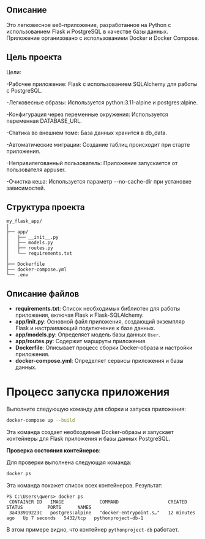 ## Описание

Это легковесное веб-приложение, разработанное на Python с использованием Flask и PostgreSQL в качестве базы данных. Приложение организовано с использованием Docker и Docker Compose.
## Цель проекта

Цели:

-Рабочее приложение: Flask с использованием SQLAlchemy для работы с PostgreSQL.

-Легковесные образы: Используется python:3.11-alpine и postgres:alpine.

-Конфигурация через переменные окружения: Используется переменная DATABASE_URL.

-Статика во внешнем томе: База данных хранится в db_data.

-Автоматические миграции: Создание таблиц происходит при старте приложения.

-Непривилегованный пользователь: Приложение запускается от пользователя appuser.

-Очистка кеша: Используется параметр --no-cache-dir при установке зависимостей.


## Структура проекта

```
my_flask_app/
│
├── app/
│   ├── __init__.py
│   ├── models.py
│   ├── routes.py
│   └── requirements.txt
│
├── Dockerfile
├── docker-compose.yml
└── .env
```

## Описание файлов

- **requirements.txt**: Список необходимых библиотек для работы приложения, включая Flask и Flask-SQLAlchemy.
- **app/__init__.py**: Основной файл приложения, создающий экземпляр Flask и настраивающий подключение к базе данных.
- **app/models.py**: Определяет модель базы данных `User`.
- **app/routes.py**: Содержит маршруты приложения.
- **Dockerfile**: Описывает процесс сборки Docker-образа и настройки приложения.
- **docker-compose.yml**: Определяет сервисы приложения и базы данных.

# Процесс запуска приложения


   Выполните следующую команду для сборки и запуска приложения:

   ```bash
   docker-compose up --build
   ```

   Эта команда создает необходимые Docker-образы и запускает контейнеры для Flask приложения и базы данных PostgreSQL.

 **Проверка состояния контейнеров**:

   Для проверки выполнена следующая команда:

   ```bash
   docker ps
   ```

   Эта команда покажет список всех контейнеров. Результат:

   ```plaintext
   PS C:\Users\qwers> docker ps   
    CONTAINER ID   IMAGE             COMMAND                  CREATED          STATUS         PORTS      NAMES
    3a493919223c   postgres:alpine   "docker-entrypoint.s…"   12 minutes ago   Up 7 seconds   5432/tcp   pythonproject-db-1
   ```

   В этом примере видно, что контейнер `pythonproject-db` работает.
